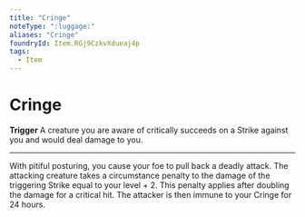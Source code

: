```yaml
---
title: "Cringe"
noteType: ":luggage:"
aliases: "Cringe"
foundryId: Item.RGj9CzkvXdueaj4p
tags:
  - Item
---
```


# Cringe

**Trigger** A creature you are aware of critically succeeds on a Strike against you and would deal damage to you.

* * *

With pitiful posturing, you cause your foe to pull back a deadly attack. The attacking creature takes a circumstance penalty to the damage of the triggering Strike equal to your level + 2. This penalty applies after doubling the damage for a critical hit. The attacker is then immune to your Cringe for 24 hours.

